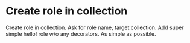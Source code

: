 # Create role in collection

Create role in collection. Ask for role name, target collection. Add super simple hello! role w/o any decorators. As simple as possible.
